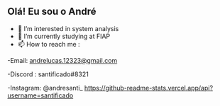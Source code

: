 ## Olá! Eu sou o André

- 👀 I’m interested in system analysis
- 🌱 I’m currently studying at FIAP
- 📫 How to reach me :


-Email: andrelucas.12323@gmail.com

-Discord : santificado#8321

-Instagram: @andresanti_
https://github-readme-stats.vercel.app/api?username=santificado
